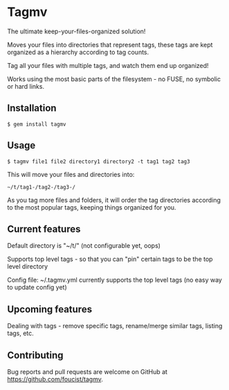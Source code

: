 # Tagmv

The ultimate keep-your-files-organized solution!

Moves your files into directories that represent tags, these tags are kept organized as a hierarchy according to tag counts.

Tag all your files with multiple tags, and watch them end up organized!

Works using the most basic parts of the filesystem - no FUSE, no symbolic or hard links.

## Installation

    $ gem install tagmv

## Usage

    $ tagmv file1 file2 directory1 directory2 -t tag1 tag2 tag3

This will move your files and directories into:

    ~/t/tag1-/tag2-/tag3-/

As you tag more files and folders, it will order the tag directories according to the most popular tags, keeping things organized for you.

## Current features

Default directory is "~/t/" (not configurable yet, oops)

Supports top level tags - so that you can "pin" certain tags to be the top level directory

Config file: ~/.tagmv.yml   currently supports the top level tags (no easy way to update config yet)


## Upcoming features

Dealing with tags - remove specific tags, rename/merge similar tags, listing tags, etc.


## Contributing

Bug reports and pull requests are welcome on GitHub at https://github.com/foucist/tagmv.

